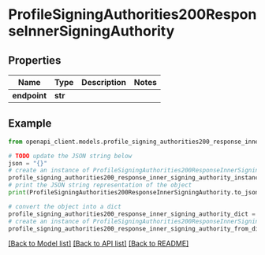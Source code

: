 # ProfileSigningAuthorities200ResponseInnerSigningAuthority


## Properties

Name | Type | Description | Notes
------------ | ------------- | ------------- | -------------
**endpoint** | **str** |  | 

## Example

```python
from openapi_client.models.profile_signing_authorities200_response_inner_signing_authority import ProfileSigningAuthorities200ResponseInnerSigningAuthority

# TODO update the JSON string below
json = "{}"
# create an instance of ProfileSigningAuthorities200ResponseInnerSigningAuthority from a JSON string
profile_signing_authorities200_response_inner_signing_authority_instance = ProfileSigningAuthorities200ResponseInnerSigningAuthority.from_json(json)
# print the JSON string representation of the object
print(ProfileSigningAuthorities200ResponseInnerSigningAuthority.to_json())

# convert the object into a dict
profile_signing_authorities200_response_inner_signing_authority_dict = profile_signing_authorities200_response_inner_signing_authority_instance.to_dict()
# create an instance of ProfileSigningAuthorities200ResponseInnerSigningAuthority from a dict
profile_signing_authorities200_response_inner_signing_authority_from_dict = ProfileSigningAuthorities200ResponseInnerSigningAuthority.from_dict(profile_signing_authorities200_response_inner_signing_authority_dict)
```
[[Back to Model list]](../README.md#documentation-for-models) [[Back to API list]](../README.md#documentation-for-api-endpoints) [[Back to README]](../README.md)


